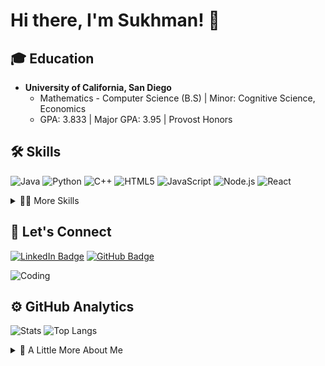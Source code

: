 # Hi there, I'm Sukhman! 👋

## 🎓 Education
- **University of California, San Diego**
  - Mathematics - Computer Science (B.S) | Minor: Cognitive Science, Economics 
  - GPA: 3.833 | Major GPA: 3.95 | Provost Honors

## 🛠️ Skills
![Java](https://img.shields.io/badge/-Java-ED8B00?style=flat-square&logo=java&logoColor=white)
![Python](https://img.shields.io/badge/-Python-3776AB?style=flat-square&logo=Python&logoColor=white)
![C++](https://img.shields.io/badge/-C++-00599C?style=flat-square&logo=cplusplus&logoColor=white)
![HTML5](https://img.shields.io/badge/-HTML5-E34F26?style=flat-square&logo=html5&logoColor=white)
![JavaScript](https://img.shields.io/badge/-JavaScript-black?style=flat-square&logo=javascript)
![Node.js](https://img.shields.io/badge/-Node.js-339933?style=flat-square&logo=Node.js&logoColor=white)
![React](https://img.shields.io/badge/-React-black?style=flat-square&logo=react)

<details>
  <summary>👨‍💻 More Skills</summary>
  - Certified Ethical Hacking
  - GitHub Actions CI/CD
  - Machine Learning
  - Robotics
  - Web3 Development
  - Cryptography
</details>

## 🔗 Let's Connect
[![LinkedIn Badge](https://img.shields.io/badge/-LinkedIn-blue?style=flat-square&logo=LinkedIn&logoColor=white&link=https://www.linkedin.com/in/sukhmanvirk)](https://www.linkedin.com/in/sukhman-virk-8b1296198)
[![GitHub Badge](https://img.shields.io/badge/-GitHub-100000?style=flat-square&logo=github&logoColor=white&link=https://github.com/sukhmanvirk)](https://github.com/AstuteFern)

<!-- Replace 'link-to-your-gif' with actual link to your GIF -->
![Coding](https://media.giphy.com/media/XbJYBCi69nyVOffLIU/giphy.gif)

## ⚙️ GitHub Analytics

![Stats](https://github-readme-stats.vercel.app/api/top-langs/?username=AstuteFern&count-private=true&layout=compact&langs_count=8&hide_border=true&title_color=000000&icon_color=000000&text_color=000000&bg_color=ffffff)
![Top Langs](https://github-readme-stats.vercel.app/api?username=AstuteFern&theme=algolia&show_icons=true&count-private=true)
<!-- <img height="180em" src="https://github-readme-stats.vercel.app/api?username=astutefern" alt="Sukhman's GitHub Stats" /> -->
<!-- <img height="180em" src="https://github-readme-stats.vercel.app/api/top-langs/?username=astutefern" alt="Most Used Languages" /> -->



<!-- Optional: Any additional notes or fun facts -->
<details>
  <summary>🌟 A Little More About Me</summary>

With a blend of skills in machine learning, software engineering, and competitive programming, I thrive on creating solutions that push technological boundaries. I enjoy collaborative projects and working with teams. 

</details>

<!--
## About Me
Hello there 👋! I'm Sukhman, a senior majoring in Mathematics - Computer Science from UC San Diego. I additionally am minoring in both Cognitive Science and Economics. With a blend of skills in machine learning, software engineering, and competitive programming, I thrive on creating solutions that push technological boundaries.

### Education
- **University of California, San Diego**
  - Major: Mathematics - Computer Science (B.S) | Minor: Cognitive Science Economics
  - GPA: 3.821, Major GPA: 3.95
  - Honors: Provost Honors
  - Relevant Courses: Supervised Machine Learning, Software Engineering, Data Structures, OOP, Algorithms, Theory of Computation, Systems Programming

## Skills
- **Programming Languages:** Java, Python, C++, C, HTML, JavaScript, CSS, PHP, R, SQL
- **Frameworks/Tools:** Node.js, React.js, Next.js, Robolectric, JUnit, Espresso, Git, GitHub, Android Studio, MATLAB, Docker, NumPy, Pandas
- **Areas of Expertise:** Certified Ethical Hacking, GitHub Actions CI/CD, Machine Learning, Robotics, Web3 Development, Cryptography

## Let's Connect
- [LinkedIn](https://www.linkedin.com/in/sukhmanvirk)
- [GitHub](https://github.com/sukhmanvirk)
-->


<!--
**AstuteFern/AstuteFern** is a ✨ _special_ ✨ repository because its `README.md` (this file) appears on your GitHub profile.

Here are some ideas to get you started:

- 🔭 I’m currently working on ...
- 🌱 I’m currently learning ...
- 👯 I’m looking to collaborate on ...
- 🤔 I’m looking for help with ...
- 💬 Ask me about ...
- 📫 How to reach me: ...
- 😄 Pronouns: ...
- ⚡ Fun fact: ...
-->
